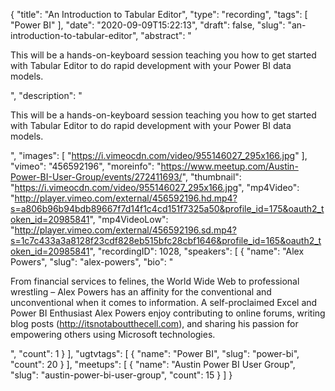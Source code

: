 {
  "title": "An Introduction to Tabular Editor",
  "type": "recording",
  "tags": [
    "Power BI"
  ],
  "date": "2020-09-09T15:22:13",
  "draft": false,
  "slug": "an-introduction-to-tabular-editor",
  "abstract": "<p>This will be a hands-on-keyboard session teaching you how to get started with Tabular Editor to do rapid development with your Power BI data models.</p>",
  "description": "<p>This will be a hands-on-keyboard session teaching you how to get started with Tabular Editor to do rapid development with your Power BI data models.</p>",
  "images": [
    "https://i.vimeocdn.com/video/955146027_295x166.jpg"
  ],
  "vimeo": "456592196",
  "moreinfo": "https://www.meetup.com/Austin-Power-BI-User-Group/events/272411693/",
  "thumbnail": "https://i.vimeocdn.com/video/955146027_295x166.jpg",
  "mp4Video": "http://player.vimeo.com/external/456592196.hd.mp4?s=a806b96b94bdb89667f7d14f1c4cd151f7325a50&profile_id=175&oauth2_token_id=20985841",
  "mp4VideoLow": "http://player.vimeo.com/external/456592196.sd.mp4?s=1c7c433a3a8128f23cdf828eb515bfc28cbf1646&profile_id=165&oauth2_token_id=20985841",
  "recordingID": 1028,
  "speakers": [
    {
      "name": "Alex Powers",
      "slug": "alex-powers",
      "bio": "<p>From financial services to felines, the World Wide Web to professional wrestling – Alex Powers has an affinity for the conventional and unconventional when it comes to information. A self-proclaimed Excel and Power BI Enthusiast Alex Powers enjoy contributing to online forums, writing blog posts (http://itsnotaboutthecell.com), and sharing his passion for empowering others using Microsoft technologies.</p>",
      "count": 1
    }
  ],
  "ugtvtags": [
    {
      "name": "Power BI",
      "slug": "power-bi",
      "count": 20
    }
  ],
  "meetups": [
    {
      "name": "Austin Power BI User Group",
      "slug": "austin-power-bi-user-group",
      "count": 15
    }
  ]
}